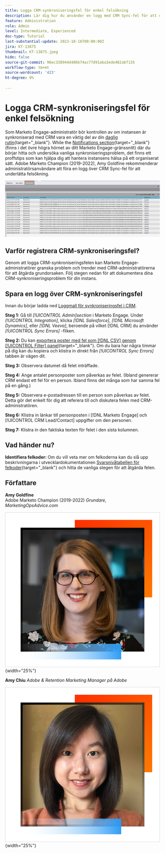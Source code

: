 ```yaml
---
title: Logga CRM-synkroniseringsfel för enkel felsökning
description: Lär dig hur du använder en logg med CRM Sync-fel för att undersöka CRM-synkroniseringsproblem och få det att fungera smidigt.
feature: Administration
role: Admin
level: Intermediate, Experienced
doc-type: Tutorial
last-substantial-update: 2023-10-16T00:00:00Z
jira: KT-13875
thumbnail: KT-13875.jpeg
hide: false
source-git-commit: 96ec338944d486b74ac77d91aba3ede482abf135
workflow-type: tm+mt
source-wordcount: '423'
ht-degree: 0%

---
```



# Logga CRM-synkroniseringsfel för enkel felsökning

Som Marketo Engage-administratör bör kontrollen av om instansen är synkroniserad med CRM vara en viktig del av din [daglig rutin](https://nation.marketo.com/t5/champion-program-blogs/my-marketo-morning-routine-tips-for-driving-marketing-operation/ba-p/247508){target="_blank"}. While the [Notifications section](https://experienceleague.adobe.com/docs/marketo/using/product-docs/core-marketo-concepts/miscellaneous/notification-types.html){target="_blank"} (finns i det övre högra hörnet av ditt Marketo Engage-gränssnitt) där du börjar hitta och undersöka vanliga synkroniseringsproblem, det finns ett proffstips som kan hjälpa dig att hantera instansens hälsa på ett organiserat sätt. Adobe Marketo Champion (2019-2022), Amy Goldfine rekommenderar administratörsanvändare att föra en logg över CRM Sync-fel för att underlätta felsökning.

![Skärmbild på fliken Synkroniseringsfel](/help/tutorial-inherited-instance/_assets/Marketo_Engage_Admin_Salesforce_Sync_Errors_Tab.png)

## Varför registrera CRM-synkroniseringsfel?

Genom att logga CRM-synkroniseringsfelen kan Marketo Engage-administratörer granska problem och trender med CRM-administratörerna för att åtgärda grundorsaken. Följ stegen nedan för att dokumentera dina CRM-synkroniseringsproblem för din instans.

## Spara en logg över CRM-synkroniseringsfel

Innan du börjar ladda ned [Loggmall för synkroniseringsfel i CRM](/help/tutorial-inherited-instance/_assets/downloads/Adobe-Marketo-Engage_CRM-Sync-Error-Log-Template.xlsx).

**Steg 1:** Gå till *[!UICONTROL Admin]section* i Marketo Engage. Under *[!UICONTROL Integration]*, klicka *[!DNL Salesforce]*, *[!DNL Microsoft Dynamics]*, eller *[!DNL Veeva]*, beroende på vilket [!DNL CRM] du använder *[!UICONTROL Sync Errors]* -fliken.

**Steg 2:** Du kan [exportera poster med fel som [!DNL CSV] genom [!UICONTROL Filter] panel](https://experienceleague.adobe.com/docs/marketo/using/product-docs/crm-sync/salesforce-sync/salesforce-sync-errors.html#filter-sync-errors){target="_blank"}. Om du bara har några timmar på dig kan du kopiera och klistra in direkt från *[!UICONTROL Sync Errors]* tabben är vägen dit.

**Steg 3:** Observera datumet då felet inträffade.

**Steg 4:** Ange antalet personposter som påverkas av felet. (Ibland genererar CRM endast ett fel för en person. Ibland finns det många som har samma fel på en gång.)

**Steg 5:** Observera e-postadressen till en person som påverkas av felet. Detta gör det enkelt för dig att referera till och diskutera felen med CRM-administratören.

**Steg 6:** Klistra in länkar till personposten i [!DNL Marketo Engage] och [!UICONTROL CRM Lead/Contact] uppgifter om den personen.

**Steg 7:** Klistra in den faktiska texten för felet i den sista kolumnen.

## Vad händer nu?

**Identifiera felkoder:** Om du vill veta mer om felkoderna kan du slå upp beskrivningarna i utvecklardokumentationen [Svarsnivåtabellen för felkoder](https://developers.marketo.com/rest-api/error-codes/#response_level_error_codes){target="_blank"} och hitta de vanliga stegen för att åtgärda felen.

## Författare

**Amy Goldfine**\
Adobe Marketo Champion (2019-2022)
*Grundare, MarketingOpsAdvice.com*

![Amy Goldfine](/help/tutorial-inherited-instance/_assets/authors/Customer_Author_Amy_Goldfine.png){width="25%"}

**Amy Chiu**
*Adobe &amp; Retention Marketing Manager på Adobe*

![Amy Chiu](/help/tutorial-inherited-instance/_assets/authors/Adobe_Author_Amy_Chiu.png){width="25%"}

